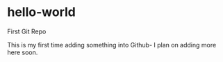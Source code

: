 # hello-world
First Git Repo

This is my first time adding something into Github- I plan on adding more here soon. 
